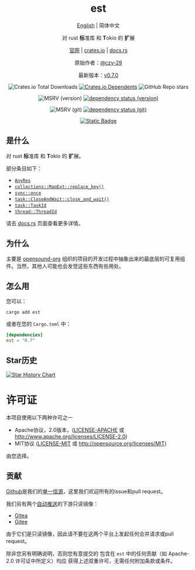<div align="center">

# est

[English](README.md) | 简体中文

对 rust **标**准库 和 **T**okio 的 **扩**展

[官网](https://opensound.run) | [crates.io](https://crates.io/crates/est) | [docs.rs](https://docs.rs/est/latest/est)

原始作者：[@czy-29](https://github.com/czy-29)

最新版本：[v0.7.0](https://github.com/opensound-org/est/releases/tag/v0.7.0)

![Crates.io Total Downloads](https://img.shields.io/crates/d/est)
[![Crates.io Dependents](https://img.shields.io/crates/dependents/est)](https://crates.io/crates/est/reverse_dependencies)
![GitHub Repo stars](https://img.shields.io/github/stars/opensound-org/est)

![MSRV (version)](https://img.shields.io/crates/msrv/est/0.7.0?label=v0.7.0-msrv)
[![dependency status (version)](https://deps.rs/crate/est/0.7.0/status.svg?subject=v0.7.0-deps)](https://deps.rs/crate/est/0.7.0)

![MSRV (git)](https://img.shields.io/badge/git--msrv-1.80.0-blue)
[![dependency status (git)](https://deps.rs/repo/github/opensound-org/est/status.svg?subject=git-deps)](https://deps.rs/repo/github/opensound-org/est)

[![Static Badge](https://img.shields.io/badge/build_with-Rust_1.84.0-dca282)](https://blog.rust-lang.org/2024/11/28/Rust-1.84.0.html)

</div>

## 是什么
对 rust **标**准库 和 **T**okio 的 **扩**展。

部分条目如下：
- [`AnyRes`](https://docs.rs/est/latest/est/result/type.AnyRes.html)
- [`collections::MapExt::replace_key()`](https://docs.rs/est/latest/est/collections/trait.MapExt.html#tymethod.replace_key)
- [`sync::once`](https://docs.rs/est/latest/est/sync/once/index.html)
- [`task::CloseAndWait::close_and_wait()`](https://docs.rs/est/latest/est/task/trait.CloseAndWait.html#tymethod.close_and_wait)
- [`task::TaskId`](https://docs.rs/est/latest/est/task/struct.TaskId.html)
- [`thread::ThreadId`](https://docs.rs/est/latest/est/thread/struct.ThreadId.html)

请去 [docs.rs](https://docs.rs/est/latest/est) 页面查看更多详情。

## 为什么
主要是 [opensound-org](https://github.com/orgs/opensound-org/repositories) 组织的项目的开发过程中抽象出来的最底层的可复用组件。当然，其他人可能也会发觉这些东西有些用处。

## 怎么用
您可以：
```
cargo add est
```
或者在您的 `Cargo.toml` 中：
```toml
[dependencies]
est = "0.7"
```

## Star历史

[![Star History Chart](https://api.star-history.com/svg?repos=opensound-org/est&type=Date)](https://star-history.com/#opensound-org/est&Date)

# 许可证

本项目使用以下两种许可之一

 * Apache协议，2.0版本，([LICENSE-APACHE](LICENSE-APACHE) 或
   http://www.apache.org/licenses/LICENSE-2.0)
 * MIT协议 ([LICENSE-MIT](LICENSE-MIT) 或
   http://opensource.org/licenses/MIT)

由您选择。

## 贡献

[Github](https://github.com/opensound-org/est)是我们的[单一信源](https://en.wikipedia.org/wiki/Single_source_of_truth)，这里我们欢迎所有的issue和pull request。

我们另有两个[自动推送](.github/workflows/mirror.yml)的下游只读镜像：
- [Gitea](https://gitea.29bot.com/opensound-org/est)
- [Gitee](https://gitee.com/opensound-org/est)

由于它们是只读镜像，因此请不要在这两个平台上发起任何合并请求或pull request。

除非您另有明确说明，否则您有意提交的
包含在 `est` 中的任何贡献（如 Apache-2.0 许可证中所定义）均应
获得上述双重许可，无需任何附加条款或条件。
